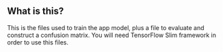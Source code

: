 ## What is this?

This is the files used to train the app model, plus a file to evaluate and construct a confusion matrix. You will need TensorFlow Slim framework in order to use this files.
